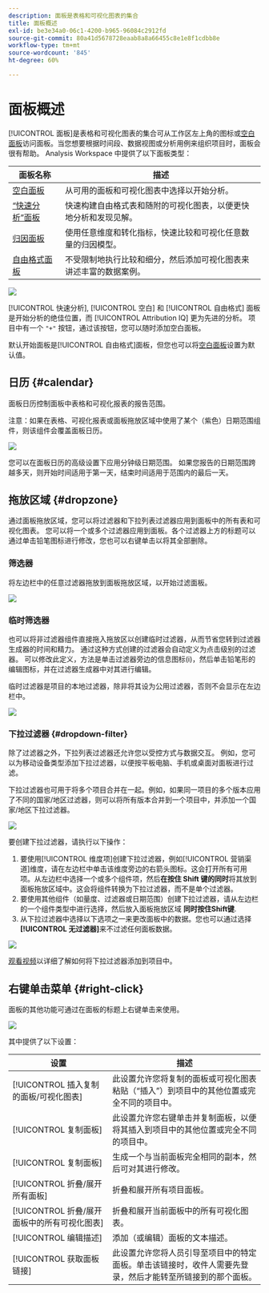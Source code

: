 ```yaml
---
description: 面板是表格和可视化图表的集合
title: 面板概述
exl-id: be3e34a0-06c1-4200-b965-96084c2912fd
source-git-commit: 80a41d5678728eaab8a8a66455c8e1e8f1cdbb8e
workflow-type: tm+mt
source-wordcount: '845'
ht-degree: 60%

---
```


# 面板概述

[!UICONTROL 面板]是表格和可视化图表的集合可从工作区左上角的图标或[空白面板](/help/analysis-workspace/c-panels/blank-panel.md)访问面板。当您想要根据时间段、数据视图或分析用例来组织项目时，面板会很有帮助。 Analysis Workspace 中提供了以下面板类型：

| 面板名称 | 描述 |
| --- | --- |
| [空白面板](/help/analysis-workspace/c-panels/blank-panel.md) | 从可用的面板和可视化图表中选择以开始分析。 |
| [“快速分析”面板](quickinsight.md) | 快速构建自由格式表和随附的可视化图表，以便更快地分析和发现见解。 |
| [归因面板](attribution.md) | 使用任意维度和转化指标，快速比较和可视化任意数量的归因模型。 |
| [自由格式面板](freeform-panel.md) | 不受限制地执行比较和细分，然后添加可视化图表来讲述丰富的数据案例。 |

![](assets/panel-overview.png)

[!UICONTROL 快速分析], [!UICONTROL 空白] 和 [!UICONTROL 自由格式] 面板是开始分析的绝佳位置，而 [!UICONTROL Attribution IQ] 更为先进的分析。 项目中有一个 `"+"` 按钮，通过该按钮，您可以随时添加空白面板。

默认开始面板是[!UICONTROL 自由格式]面板，但您也可以将[空白面板](/help/analysis-workspace/c-panels/blank-panel.md)设置为默认值。

## 日历 {#calendar}

面板日历控制面板中表格和可视化报表的报告范围。

注意：如果在表格、可视化报表或面板拖放区域中使用了某个（紫色）日期范围组件，则该组件会覆盖面板日历。

![](assets/panel-calendar.png)

您可以在面板日历的高级设置下应用分钟级日期范围。 如果您报告的日期范围跨越多天，则开始时间适用于第一天，结束时间适用于范围内的最后一天。

## 拖放区域 {#dropzone}

通过面板拖放区域，您可以将过滤器和下拉列表过滤器应用到面板中的所有表和可视化图表。 您可以将一个或多个过滤器应用到面板。各个过滤器上方的标题可以通过单击铅笔图标进行修改，您也可以右键单击以将其全部删除。

### 筛选器

将左边栏中的任意过滤器拖放到面板拖放区域，以开始过滤面板。

![](assets/segment-filter.png)

### 临时筛选器

也可以将非过滤器组件直接拖入拖放区以创建临时过滤器，从而节省您转到过滤器生成器的时间和精力。 通过这种方式创建的过滤器会自动定义为点击级别的过滤器。 可以修改此定义，方法是单击过滤器旁边的信息图标(i)，然后单击铅笔形的编辑图标，并在过滤器生成器中对其进行编辑。

临时过滤器是项目的本地过滤器，除非将其设为公用过滤器，否则不会显示在左边栏中。

![](assets/adhoc-segment-filter.png)

### 下拉过滤器 {#dropdown-filter}

除了过滤器之外，下拉列表过滤器还允许您以受控方式与数据交互。 例如，您可以为移动设备类型添加下拉过滤器，以便按平板电脑、手机或桌面对面板进行过滤。

下拉过滤器也可用于将多个项目合并在一起。例如，如果同一项目的多个版本应用了不同的国家/地区过滤器，则可以将所有版本合并到一个项目中，并添加一个国家/地区下拉过滤器。

![](assets/dropdown-filter-intro.png)

要创建下拉过滤器，请执行以下操作：

1. 要使用[!UICONTROL 维度项]创建下拉过滤器，例如[!UICONTROL 营销渠道]维度，请在左边栏中单击该维度旁边的右箭头图标。这会打开所有可用项。从左边栏中选择一个或多个组件项，然后&#x200B;**在按住 Shift 键的同时**&#x200B;将其放到面板拖放区域中。这会将组件转换为下拉过滤器，而不是单个过滤器。
1. 要使用其他组件（如量度、过滤器或日期范围）创建下拉过滤器，请从左边栏的一个组件类型中进行选择，然后放入面板拖放区域 **同时按住Shift键**.
1. 从下拉过滤器中选择以下选项之一来更改面板中的数据。您也可以通过选择&#x200B;**[!UICONTROL 无过滤器]**&#x200B;来不过滤任何面板数据。

![](assets/create-dropdown.png)

[观看视频](https://experienceleague.adobe.com/docs/analytics-learn/tutorials/analysis-workspace/using-panels/using-panels-to-organize-your-analysis-workspace-projects.html?lang=zh-Hans)以详细了解如何将下拉过滤器添加到项目中。

## 右键单击菜单 {#right-click}

面板的其他功能可通过在面板的标题上右键单击来使用。

![](assets/right-click-menu.png)

其中提供了以下设置：

| 设置 | 描述 |
| --- | --- |
| [!UICONTROL 插入复制的面板/可视化图表] | 此设置允许您将复制的面板或可视化图表粘贴（“插入”）到项目中的其他位置或完全不同的项目中。 |
| [!UICONTROL 复制面板] | 此设置允许您右键单击并复制面板，以便将其插入到项目中的其他位置或完全不同的项目中。 |
| [!UICONTROL 复制面板] | 生成一个与当前面板完全相同的副本，然后可对其进行修改。 |
| [!UICONTROL 折叠/展开所有面板] | 折叠和展开所有项目面板。 |
| [!UICONTROL 折叠/展开面板中的所有可视化图表] | 折叠和展开当前面板中的所有可视化图表。 |
| [!UICONTROL 编辑描述] | 添加（或编辑）面板的文本描述。 |
| [!UICONTROL 获取面板链接] | 此设置允许您将人员引导至项目中的特定面板。单击该链接时，收件人需要先登录，然后才能转至所链接到的那个面板。 |
